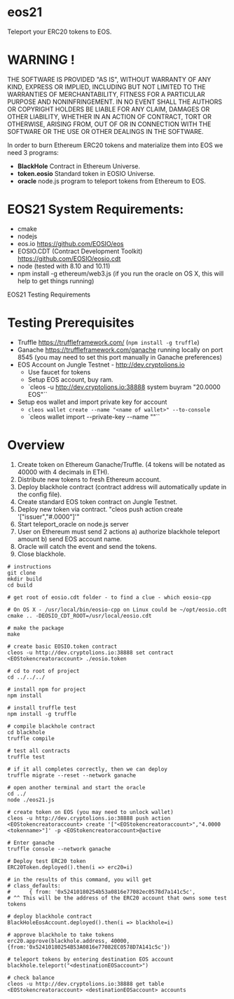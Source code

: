 # eos21
Teleport your ERC20 tokens to EOS.

# WARNING !
THE SOFTWARE IS PROVIDED "AS IS", WITHOUT WARRANTY OF ANY KIND, EXPRESS OR
IMPLIED, INCLUDING BUT NOT LIMITED TO THE WARRANTIES OF MERCHANTABILITY,
FITNESS FOR A PARTICULAR PURPOSE AND NONINFRINGEMENT. IN NO EVENT SHALL THE
AUTHORS OR COPYRIGHT HOLDERS BE LIABLE FOR ANY CLAIM, DAMAGES OR OTHER
LIABILITY, WHETHER IN AN ACTION OF CONTRACT, TORT OR OTHERWISE, ARISING FROM,
OUT OF OR IN CONNECTION WITH THE SOFTWARE OR THE USE OR OTHER DEALINGS IN THE
SOFTWARE.

In order to burn Ethereum ERC20 tokens and materialize them into EOS we need 3 programs:

* **BlackHole** Contract in Ethereum Universe.
* **token.eosio** Standard token in EOSIO Universe.
* **oracle** node.js program to teleport tokens from Ethereum to EOS.

# EOS21 System Requirements:
* cmake
* nodejs
* eos.io https://github.com/EOSIO/eos
* EOSIO.CDT (Contract Development Toolkit) https://github.com/EOSIO/eosio.cdt
* node (tested with 8.10 and 10.11)
* npm install -g ethereum/web3.js (if you run the oracle on OS X, this will help to get things running)

EOS21 Testing Requirements

# Testing Prerequisites
* Truffle https://truffleframework.com/ (`npm install -g truffle`)
* Ganache https://truffleframework.com/ganache running locally on port 8545 (you may need to set this port manually in Ganache preferences)
* EOS Account on Jungle Testnet - http://dev.cryptolions.io
    * Use faucet for tokens
    * Setup EOS account, buy ram.
    * `cleos -u http://dev.cryptolions.io:38888 system buyram <EOStokencreatoraccount> <EOStokencreatoraccount> "20.0000 EOS"``
* Setup eos wallet and import private key for account
    * `cleos wallet create --name "<name of wallet>" --to-console`
    * `cleos wallet import --private-key <EOS private key>--name "<name of wallet>"``

# Overview
1. Create token on Ethereum Ganache/Truffle. (4 tokens will be notated as 40000 with 4 decimals in ETH).
2. Distribute new tokens to fresh Ethereum account.
3. Deploy blackhole contract (contract address will automatically update in the config file).
4. Create standard EOS token contract on Jungle Testnet.
5. Deploy new token via contract. "cleos push action <issuer> create '["issuer","#.0000"]'"
6. Start teleport_oracle on node.js server
7. User on Ethereum must send 2 actions a) authorize blackhole teleport amount b) send EOS account name.
8. Oracle will catch the event and send the tokens.
9. Close blackhole.

```
# instructions
git clone
mkdir build
cd build

# get root of eosio.cdt folder - to find a clue - which eosio-cpp

# On OS X - /usr/local/bin/eosio-cpp on Linux could be ~/opt/eosio.cdt
cmake .. -DEOSIO_CDT_ROOT=/usr/local/eosio.cdt

# make the package
make

# create basic EOSIO.token contract
cleos -u http://dev.cryptolions.io:38888 set contract <EOStokencreatoraccount> ./eosio.token

# cd to root of project
cd ../../../

# install npm for project
npm install

# install truffle test
npm install -g truffle

# compile blackhole contract
cd blackhole
truffle compile

# test all contracts
truffle test

# if it all completes correctly, then we can deploy
truffle migrate --reset --network ganache

# open another terminal and start the oracle
cd ../
node ./eos21.js

# create token on EOS (you may need to unlock wallet)
cleos -u http://dev.cryptolions.io:38888 push action <EOStokencreatoraccount> create '["<EOStokencreatoraccount>","4.0000 <tokenname>"]' -p <EOStokencreatoraccount>@active

# Enter ganache
truffle console --network ganache

# Deploy test ERC20 token
ERC20Token.deployed().then(i => erc20=i)

# in the results of this command, you will get      
# class_defaults:
#      { from: '0x52410180254b53a0816e77082ec0578d7a141c5c',
# ^^ This will be the address of the ERC20 account that owns some test tokens

# deploy blackhole contract
BlackHoleEosAccount.deployed().then(i => blackhole=i)

# approve blackhole to take tokens
erc20.approve(blackhole.address, 40000, {from:'0x52410180254B53A0816e77082EC0578D7A141c5c'})

# teleport tokens by entering destination EOS account
blackhole.teleport("<destinationEOSaccount>")

# check balance
cleos -u http://dev.cryptolions.io:38888 get table <EOStokencreatoraccount> <destinationEOSaccount> accounts
```
